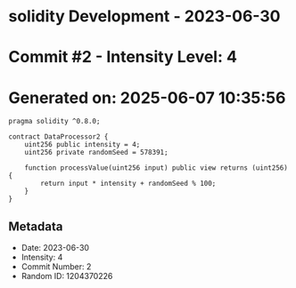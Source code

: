﻿# solidity Development - 2023-06-30
# Commit #2 - Intensity Level: 4
# Generated on: 2025-06-07 10:35:56
```solidity
pragma solidity ^0.8.0;

contract DataProcessor2 {
    uint256 public intensity = 4;
    uint256 private randomSeed = 578391;

    function processValue(uint256 input) public view returns (uint256) {
        return input * intensity + randomSeed % 100;
    }
}
```
## Metadata
- Date: 2023-06-30
- Intensity: 4
- Commit Number: 2
- Random ID: 1204370226

